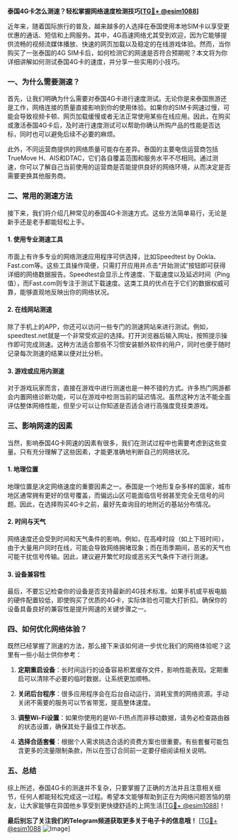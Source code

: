 **泰国4G卡怎么测速？轻松掌握网络速度检测技巧[[TG💪+ @esim1088](https://t.me/s/esim1088)]**

近年来，随着国际旅行的普及，越来越多的人选择在泰国使用本地SIM卡以享受更优惠的通话、短信和上网服务。其中，4G高速网络尤其受到欢迎，因为它能够提供流畅的视频流媒体播放、快速的网页加载以及稳定的在线游戏体验。然而，当你购买了一张泰国的4G SIM卡后，如何检测它的网速是否符合预期呢？本文将为你详细讲解如何测试泰国4G卡的速度，并分享一些实用的小技巧。

### 一、为什么需要测速？

首先，让我们明确为什么需要对泰国4G卡进行速度测试。无论你是来泰国旅游还是工作，网络连接的质量直接影响到你的使用体验。如果你的SIM卡网速过慢，可能会导致视频卡顿、网页加载缓慢或者无法正常使用某些在线应用。因此，在购买或激活泰国4G卡后，及时进行速度测试可以帮助你确认所购产品的性能是否达标，同时也可以避免后续不必要的麻烦。

此外，不同运营商提供的网络质量可能存在差异。泰国的主要电信运营商包括TrueMove H、AIS和DTAC，它们各自覆盖范围和服务水平不尽相同。通过测速，你可以了解自己当前使用的运营商是否能提供良好的网络环境，从而决定是否需要更换其他服务商。

### 二、常用的测速方法

接下来，我们将介绍几种常见的泰国4G卡测速方式。这些方法简单易行，无论是新手还是老手都能轻松上手。

#### 1. 使用专业测速工具

市面上有许多专业的网络测速应用程序可供选择，比如Speedtest by Ookla、Fast.com等。这些工具操作简便，只需打开应用并点击“开始测试”按钮即可获得详细的网络数据报告。Speedtest会显示上传速度、下载速度以及延迟时间（Ping值），而Fast.com则专注于测试下载速度。这类工具的优点在于它们的数据权威可靠，能够直观地反映出你的网络状况。

#### 2. 在线网站测速

除了手机上的APP，你还可以访问一些专门的测速网站来进行测试。例如，speedtest.net就是一个非常受欢迎的选择。打开浏览器后输入网址，按照提示操作即可完成测速。这种方法适合那些不习惯安装额外软件的用户，同时也便于随时记录每次测速的结果以便对比分析。

#### 3. 游戏或应用内测速

对于游戏玩家而言，直接在游戏中进行测速也是一种不错的方式。许多热门网游都会内置网络诊断功能，可以在游戏中检测当前的延迟情况。虽然这种方法不能全面评估整体网络性能，但至少可以让你知道是否适合进行高强度竞技类游戏。

### 三、影响网速的因素

当然，影响泰国4G卡网速的因素有很多，我们在测试过程中也需要考虑到这些变量。只有充分理解了这些因素，才能更准确地判断自己的网络状况。

#### 1. 地理位置

地理位置是决定网络速度的重要因素之一。泰国是一个地形复杂多样的国家，城市地区通常拥有更好的信号覆盖，而偏远山区可能面临信号弱甚至完全无信号的问题。因此，在选择购买4G卡之前，最好先查询目的地附近的基站分布情况。

#### 2. 时间与天气

网络速度还会受到时间和天气条件的影响。例如，在高峰时段（如上下班时间），由于大量用户同时在线，可能会导致网络拥堵现象；而在雨季期间，恶劣的天气也可能干扰信号传输。因此，建议避开繁忙时段或恶劣天气条件下进行测速。

#### 3. 设备兼容性

最后，不要忘记检查你的设备是否支持最新的4G技术标准。如果手机或平板电脑的硬件配置较低，即使购买了优质的4G卡，实际体验也可能大打折扣。确保你的设备具备良好的兼容性是提升网速的关键步骤之一。

### 四、如何优化网络体验？

既然已经掌握了测速的方法，那么接下来该如何进一步优化我们的网络体验呢？这里有一些小贴士供你参考：

1. **定期重启设备**：长时间运行的设备容易积累缓存文件，影响性能表现。定期重启可以清除不必要的临时数据，让系统更加顺畅。
   
2. **关闭后台程序**：很多应用程序会在后台自动运行，消耗宝贵的网络资源。手动关闭不需要的服务可以节省带宽，提高整体速度。
   
3. **调整Wi-Fi设置**：如果你使用的是Wi-Fi热点而非移动数据，请务必检查路由器的状态设置，确保其处于最佳工作状态。
   
4. **选择合适套餐**：根据个人需求挑选合适的资费方案也很重要。有些套餐可能包含更多的流量限制条款，所以在签订合同前一定要仔细阅读相关说明。

### 五、总结

综上所述，泰国4G卡的测速并不复杂，只要掌握了正确的方法并且注意相关细节，任何人都能轻松完成这一过程。希望本文能够帮助到正在为网络问题苦恼的朋友，让大家能够在异国他乡享受到更快捷舒适的上网生活[[TG💪+ @esim1088](https://t.me/s/esim1088)]！

**最后别忘了关注我们的Telegram频道获取更多关于电子卡的信息哦！** [[TG💪+ @esim1088](https://t.me/s/esim1088) ![Image](https://i.postimg.cc/4NQfJmqS/Snipaste-2025-05-13-00-14-12.png)]